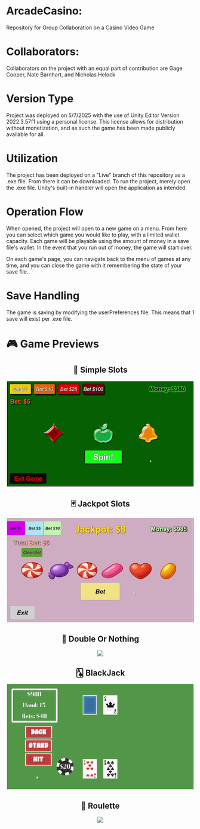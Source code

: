 # ArcadeCasino:
 Repository for Group Collaboration on a Casino Video Game

 # Collaborators:

 Collaborators on the project with an equal part of contribution are Gage Cooper, Nate Barnhart, and Nicholas Helock

 # Version Type

 Project was deployed on 5/7/2025 with the use of Unity Editor Version 2022.3.57f1 using a personal license.
 This license allows for distribution without monetization, and as such the game has been made publicly available for all.

 # Utilization

 The project has been deployed on a "Live" branch of this repository as a .exe file.  From there it can be downloaded.
 To run the project, merely open the .exe file.  Unity's built-in handler will open the application as intended.

 # Operation Flow

 When opened, the project will open to a new game on a menu. From here you can select which game you would like to play, with a limited wallet capacity.
 Each game will be playable using the amount of money in a save file's wallet.  In the event that you run out of money, the game will start over.

 On each game's page, you can navigate back to the menu of games at any time, and you can close the game with it remembering the state of your save file.

 # Save Handling

 The game is saving by modifying the userPreferences file.  This means that 1 save will exist per .exe file.  

 
# 🎮 Game Previews

<div align="center">

<h2>🎰 Simple Slots</h2>
<img src="screenshots/SimpleSlotGIF.gif" width="500"/>

<h2>🃏 Jackpot Slots</h2>
<img src="screenshots/JackpotSlotsGIFF.gif" width="500"/>

<h2>🎯 Double Or Nothing</h2>
<img src="screenshots/DoubleOrNothingGIFF.gif" width="500"/>

<h2>🂡 BlackJack</h2>
<img src="screenshots/BlackJackGIF.gif" width="500"/>

<h2>🎡 Roulette</h2>
<img src="screenshots/RouletteGIF.gif" width="500"/>

</div>
